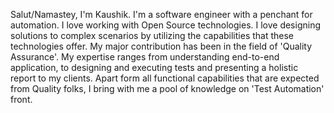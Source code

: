 Salut/Namastey,
I'm Kaushik.
I'm a software engineer with a penchant for automation. I love working with Open Source technologies.
I love designing solutions to complex scenarios by utilizing the capabilities that these technologies offer.
My major contribution has been in the field of 'Quality Assurance'.
My expertise ranges from understanding end-to-end application, to designing and executing tests and presenting a holistic report to my clients. 
Apart form all functional capabilities that are expected from Quality folks, I bring with me a pool of knowledge on 'Test Automation' front.

